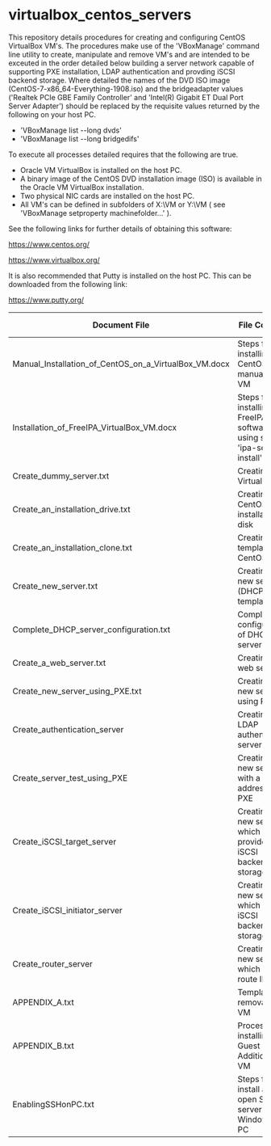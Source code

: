 # virtualbox_centos_servers

This repository details procedures for creating and configuring
CentOS VirtualBox VM's. The procedures make use of the 
'VBoxManage' command line utility to create, manipulate and remove VM's
and are intended to be exceuted in the order detailed below building a server
network capable of supporting PXE installation, LDAP authentication and
provding iSCSI backend storage. Where detailed the names of the DVD ISO image 
(CentOS-7-x86_64-Everything-1908.iso) and the bridgeadapter<x> values 
('Realtek PCIe GBE Family Controller' and 'Intel(R) Gigabit ET Dual Port 
Server Adapter') should be replaced by the requisite values returned by 
the following on your host PC.

- 'VBoxManage list --long dvds'
- 'VBoxManage list --long bridgedifs'

To execute all processes detailed requires that the following are true.

- Oracle VM VirtualBox is installed on the host PC.
- A binary image of the CentOS DVD installation image (ISO) is 
  available in the Oracle VM VirtualBox installation.
- Two physical NIC cards are installed on the host PC.
- All VM's can be defined in subfolders of X:\VM or Y:\VM ( see
  'VBoxManage setproperty machinefolder...' ).

See the following links for further details of obtaining this software:

https://www.centos.org/

https://www.virtualbox.org/

It is also recommended that Putty is installed on the host PC.
This can be downloaded from the following link:

https://www.putty.org/


Document File|File Contents|Execution order
-------------|-------------|---------------
Manual_Installation_of_CentOS_on_a_VirtualBox_VM.docx|Steps for installing CentOS manually on VM|N/A
Installation_of_FreeIPA_VirtualBox_VM.docx|Steps for installing FreeIPA software using script 'ipa-server-install'|N/A
Create_dummy_server.txt|Creating VirtualBox VM|1
Create_an_installation_drive.txt|Creating a CentOS installation disk|2
Create_an_installation_clone.txt|Creating a template CentOS VM|3
Create_new_server.txt|Creating a new server (DHCP) using template VM|4
Complete_DHCP_server_configuration.txt|Completing configuration of DHCP server|5
Create_a_web_server.txt|Creating a web server|6
Create_new_server_using_PXE.txt|Creating a new server using PXE|7
Create_authentication_server|Creating an LDAP authentication server|8
Create_server_test_using_PXE|Creating a new server with a fixed IP address using PXE|9
Create_iSCSI_target_server|Creating a new server which provides iSCSI backend storage|10
Create_iSCSI_initiator_server|Creating a new server which utilises iSCSI backend storage|11
Create_router_server|Creating a new server which can route IP traffic|12
APPENDIX_A.txt|Template for removal of a VM|N/A
APPENDIX_B.txt|Process for installing Guest Additions on VM|N/A
EnablingSSHonPC.txt|Steps for install an open SSH server on a Windows 10 PC|N/A




